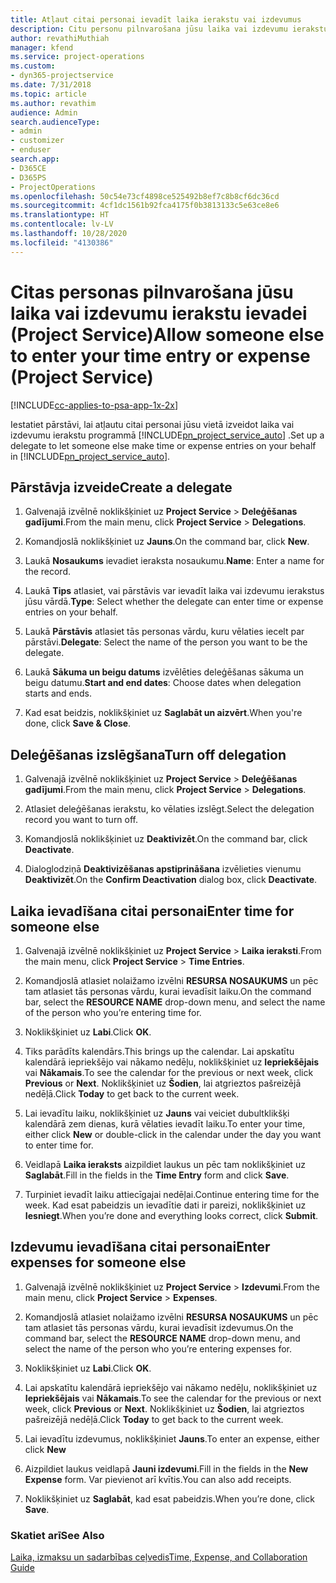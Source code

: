 ```yaml
---
title: Atļaut citai personai ievadīt laika ierakstu vai izdevumus
description: Citu personu pilnvarošana jūsu laika vai izdevumu ierakstu ievadei programmā Project Service
author: revathiMuthiah
manager: kfend
ms.service: project-operations
ms.custom:
- dyn365-projectservice
ms.date: 7/31/2018
ms.topic: article
ms.author: revathim
audience: Admin
search.audienceType:
- admin
- customizer
- enduser
search.app:
- D365CE
- D365PS
- ProjectOperations
ms.openlocfilehash: 50c54e73cf4898ce525492b8ef7c8b8cf6dc36cd
ms.sourcegitcommit: 4cf1dc1561b92fca4175f0b3813133c5e63ce8e6
ms.translationtype: HT
ms.contentlocale: lv-LV
ms.lasthandoff: 10/28/2020
ms.locfileid: "4130386"
---
```

# <a name="allow-someone-else-to-enter-your-time-entry-or-expense-project-service"></a><span data-ttu-id="a5d51-103">Citas personas pilnvarošana jūsu laika vai izdevumu ierakstu ievadei (Project Service)</span><span class="sxs-lookup"><span data-stu-id="a5d51-103">Allow someone else to enter your time entry or expense (Project Service)</span></span>

[!INCLUDE[cc-applies-to-psa-app-1x-2x](../includes/cc-applies-to-psa-app-1x-2x.md)]

<span data-ttu-id="a5d51-104">Iestatiet pārstāvi, lai atļautu citai personai jūsu vietā izveidot laika vai izdevumu ierakstu programmā [!INCLUDE[pn_project_service_auto](../includes/pn-project-service-auto.md)] .</span><span class="sxs-lookup"><span data-stu-id="a5d51-104">Set up a delegate to let someone else make time or expense entries on your behalf in [!INCLUDE[pn_project_service_auto](../includes/pn-project-service-auto.md)].</span></span>  
  
## <a name="create-a-delegate"></a><span data-ttu-id="a5d51-105">Pārstāvja izveide</span><span class="sxs-lookup"><span data-stu-id="a5d51-105">Create a delegate</span></span>  
  
1.  <span data-ttu-id="a5d51-106">Galvenajā izvēlnē noklikšķiniet uz **Project Service** > **Deleģēšanas gadījumi**.</span><span class="sxs-lookup"><span data-stu-id="a5d51-106">From the main menu, click **Project Service** > **Delegations**.</span></span>  
  
2.  <span data-ttu-id="a5d51-107">Komandjoslā noklikšķiniet uz **Jauns**.</span><span class="sxs-lookup"><span data-stu-id="a5d51-107">On the command bar, click **New**.</span></span>  
  
3. <span data-ttu-id="a5d51-108">Laukā **Nosaukums** ievadiet ieraksta nosaukumu.</span><span class="sxs-lookup"><span data-stu-id="a5d51-108">**Name**: Enter a name for the record.</span></span>  
  
4. <span data-ttu-id="a5d51-109">Laukā **Tips** atlasiet, vai pārstāvis var ievadīt laika vai izdevumu ierakstus jūsu vārdā.</span><span class="sxs-lookup"><span data-stu-id="a5d51-109">**Type**: Select whether the delegate can enter time or expense entries on your behalf.</span></span>  
  
5. <span data-ttu-id="a5d51-110">Laukā **Pārstāvis** atlasiet tās personas vārdu, kuru vēlaties iecelt par pārstāvi.</span><span class="sxs-lookup"><span data-stu-id="a5d51-110">**Delegate**: Select the name of the person you want to be the delegate.</span></span>  
  
6. <span data-ttu-id="a5d51-111">Laukā **Sākuma un beigu datums** izvēlēties deleģēšanas sākuma un beigu datumu.</span><span class="sxs-lookup"><span data-stu-id="a5d51-111">**Start and end dates**: Choose dates when delegation starts and ends.</span></span>  
  
7.  <span data-ttu-id="a5d51-112">Kad esat beidzis, noklikšķiniet uz **Saglabāt un aizvērt**.</span><span class="sxs-lookup"><span data-stu-id="a5d51-112">When you're done, click **Save & Close**.</span></span>  
  
## <a name="turn-off-delegation"></a><span data-ttu-id="a5d51-113">Deleģēšanas izslēgšana</span><span class="sxs-lookup"><span data-stu-id="a5d51-113">Turn off delegation</span></span>  
  
1.  <span data-ttu-id="a5d51-114">Galvenajā izvēlnē noklikšķiniet uz **Project Service** > **Deleģēšanas gadījumi**.</span><span class="sxs-lookup"><span data-stu-id="a5d51-114">From the main menu, click **Project Service** > **Delegations**.</span></span>  
  
2.  <span data-ttu-id="a5d51-115">Atlasiet deleģēšanas ierakstu, ko vēlaties izslēgt.</span><span class="sxs-lookup"><span data-stu-id="a5d51-115">Select the delegation record you want to turn off.</span></span>  
  
3.  <span data-ttu-id="a5d51-116">Komandjoslā noklikšķiniet uz **Deaktivizēt**.</span><span class="sxs-lookup"><span data-stu-id="a5d51-116">On the command bar, click **Deactivate**.</span></span>  
  
4.  <span data-ttu-id="a5d51-117">Dialoglodziņā **Deaktivizēšanas apstiprināšana** izvēlieties vienumu **Deaktivizēt**.</span><span class="sxs-lookup"><span data-stu-id="a5d51-117">On the **Confirm Deactivation** dialog box, click **Deactivate**.</span></span>  
  
## <a name="enter-time-for-someone-else"></a><span data-ttu-id="a5d51-118">Laika ievadīšana citai personai</span><span class="sxs-lookup"><span data-stu-id="a5d51-118">Enter time for someone else</span></span>  
  
1.  <span data-ttu-id="a5d51-119">Galvenajā izvēlnē noklikšķiniet uz **Project Service** > **Laika ieraksti**.</span><span class="sxs-lookup"><span data-stu-id="a5d51-119">From the main menu, click **Project Service** > **Time Entries**.</span></span>  
  
2.  <span data-ttu-id="a5d51-120">Komandjoslā atlasiet nolaižamo izvēlni **RESURSA NOSAUKUMS** un pēc tam atlasiet tās personas vārdu, kurai ievadīsit laiku.</span><span class="sxs-lookup"><span data-stu-id="a5d51-120">On the command bar, select the **RESOURCE NAME** drop-down menu, and select the name of the person who you’re entering time for.</span></span>  
  
3.  <span data-ttu-id="a5d51-121">Noklikšķiniet uz **Labi**.</span><span class="sxs-lookup"><span data-stu-id="a5d51-121">Click **OK**.</span></span>  
  
4.  <span data-ttu-id="a5d51-122">Tiks parādīts kalendārs.</span><span class="sxs-lookup"><span data-stu-id="a5d51-122">This brings up the calendar.</span></span> <span data-ttu-id="a5d51-123">Lai apskatītu kalendārā iepriekšējo vai nākamo nedēļu, noklikšķiniet uz **Iepriekšējais** vai **Nākamais**.</span><span class="sxs-lookup"><span data-stu-id="a5d51-123">To see the calendar for the previous or next week, click **Previous** or **Next**.</span></span> <span data-ttu-id="a5d51-124">Noklikšķiniet uz **Šodien**, lai atgrieztos pašreizējā nedēļā.</span><span class="sxs-lookup"><span data-stu-id="a5d51-124">Click **Today** to get back to the current week.</span></span>  
  
5.  <span data-ttu-id="a5d51-125">Lai ievadītu laiku, noklikšķiniet uz **Jauns** vai veiciet dubultklikšķi kalendārā zem dienas, kurā vēlaties ievadīt laiku.</span><span class="sxs-lookup"><span data-stu-id="a5d51-125">To enter your time, either click **New** or double-click in the calendar under the day you want to enter time for.</span></span>  
  
6.  <span data-ttu-id="a5d51-126">Veidlapā **Laika ieraksts** aizpildiet laukus un pēc tam noklikšķiniet uz **Saglabāt**.</span><span class="sxs-lookup"><span data-stu-id="a5d51-126">Fill in the fields in the **Time Entry** form and click **Save**.</span></span>  
  
7.  <span data-ttu-id="a5d51-127">Turpiniet ievadīt laiku attiecīgajai nedēļai.</span><span class="sxs-lookup"><span data-stu-id="a5d51-127">Continue entering time for the week.</span></span> <span data-ttu-id="a5d51-128">Kad esat pabeidzis un ievadītie dati ir pareizi, noklikšķiniet uz **Iesniegt**.</span><span class="sxs-lookup"><span data-stu-id="a5d51-128">When you’re done and everything looks correct, click **Submit**.</span></span>  
  
## <a name="enter-expenses-for-someone-else"></a><span data-ttu-id="a5d51-129">Izdevumu ievadīšana citai personai</span><span class="sxs-lookup"><span data-stu-id="a5d51-129">Enter expenses for someone else</span></span>  
  
1.  <span data-ttu-id="a5d51-130">Galvenajā izvēlnē noklikšķiniet uz **Project Service** > **Izdevumi**.</span><span class="sxs-lookup"><span data-stu-id="a5d51-130">From the main menu, click **Project Service** > **Expenses**.</span></span>  
  
2.  <span data-ttu-id="a5d51-131">Komandjoslā atlasiet nolaižamo izvēlni **RESURSA NOSAUKUMS** un pēc tam atlasiet tās personas vārdu, kurai ievadīsit izdevumus.</span><span class="sxs-lookup"><span data-stu-id="a5d51-131">On the command bar, select the **RESOURCE NAME** drop-down menu, and select the name of the person who you’re entering expenses for.</span></span>  
  
3.  <span data-ttu-id="a5d51-132">Noklikšķiniet uz **Labi**.</span><span class="sxs-lookup"><span data-stu-id="a5d51-132">Click **OK**.</span></span>  
  
4.  <span data-ttu-id="a5d51-133">Lai apskatītu kalendārā iepriekšējo vai nākamo nedēļu, noklikšķiniet uz **Iepriekšējais** vai **Nākamais**.</span><span class="sxs-lookup"><span data-stu-id="a5d51-133">To see the calendar for the previous or next week, click **Previous** or **Next**.</span></span> <span data-ttu-id="a5d51-134">Noklikšķiniet uz **Šodien**, lai atgrieztos pašreizējā nedēļā.</span><span class="sxs-lookup"><span data-stu-id="a5d51-134">Click **Today** to get back to the current week.</span></span>  
  
5.  <span data-ttu-id="a5d51-135">Lai ievadītu izdevumus, noklikšķiniet **Jauns**.</span><span class="sxs-lookup"><span data-stu-id="a5d51-135">To enter an expense, either click **New**</span></span>  
  
6.  <span data-ttu-id="a5d51-136">Aizpildiet laukus veidlapā **Jauni izdevumi**.</span><span class="sxs-lookup"><span data-stu-id="a5d51-136">Fill in the fields in the **New Expense** form.</span></span> <span data-ttu-id="a5d51-137">Var pievienot arī kvītis.</span><span class="sxs-lookup"><span data-stu-id="a5d51-137">You can also add receipts.</span></span>  
  
7.  <span data-ttu-id="a5d51-138">Noklikšķiniet uz **Saglabāt**, kad esat pabeidzis.</span><span class="sxs-lookup"><span data-stu-id="a5d51-138">When you’re done, click **Save**.</span></span>  
  
### <a name="see-also"></a><span data-ttu-id="a5d51-139">Skatiet arī</span><span class="sxs-lookup"><span data-stu-id="a5d51-139">See Also</span></span>  
 [<span data-ttu-id="a5d51-140">Laika, izmaksu un sadarbības ceļvedis</span><span class="sxs-lookup"><span data-stu-id="a5d51-140">Time, Expense, and Collaboration Guide</span></span>](../psa/time-expense-collaboration-guide.md)
